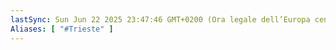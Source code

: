 ```yaml
---
lastSync: Sun Jun 22 2025 23:47:46 GMT+0200 (Ora legale dell’Europa centrale)
Aliases: [ "#Trieste" ]
---
```

